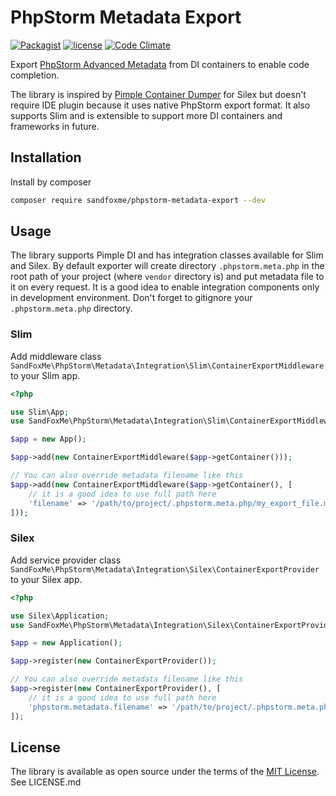 # PhpStorm Metadata Export

[![Packagist](https://img.shields.io/packagist/v/sandfoxme/phpstorm-metadata-export.svg)](https://packagist.org/packages/sandfoxme/phpstorm-metadata-export)
[![license](https://img.shields.io/github/license/sandfoxme/phpstorm-metadata-export.svg)](https://opensource.org/licenses/MIT)
[![Code Climate](https://img.shields.io/codeclimate/maintainability/sandfoxme/phpstorm-metadata-export.svg)](https://codeclimate.com/github/sandfoxme/phpstorm-metadata-export)

Export [PhpStorm Advanced Metadata](https://confluence.jetbrains.com/display/PhpStorm/PhpStorm+Advanced+Metadata)
from DI containers to enable code completion.

The library is inspired by [Pimple Container Dumper](https://github.com/Sorien/silex-pimple-dumper) for Silex but
doesn't require IDE plugin because it uses native PhpStorm export format. It also supports Slim and is extensible to
support more DI containers and frameworks in future.

## Installation

Install by composer

```sh
composer require sandfoxme/phpstorm-metadata-export --dev
```

## Usage

The library supports Pimple DI and has integration classes available for Slim and Silex.
By default exporter will create directory `.phpstorm.meta.php` in the root path of your project 
(where `vendor` directory is) and put metadata file to it on every request.
It is a good idea to enable integration components only in development environment.
Don't forget to gitignore your `.phpstorm.meta.php` directory.

### Slim

Add middleware class `SandFoxMe\PhpStorm\Metadata\Integration\Slim\ContainerExportMiddleware` to your Slim app.

```php
<?php

use Slim\App;
use SandFoxMe\PhpStorm\Metadata\Integration\Slim\ContainerExportMiddleware;

$app = new App();

$app->add(new ContainerExportMiddleware($app->getContainer()));

// You can also override metadata filename like this
$app->add(new ContainerExportMiddleware($app->getContainer(), [
    // it is a good idea to use full path here
    'filename' => '/path/to/project/.phpstorm.meta.php/my_export_file.meta.php',
]));
```

### Silex

Add service provider class `SandFoxMe\PhpStorm\Metadata\Integration\Silex\ContainerExportProvider` to your Silex app.

```php
<?php

use Silex\Application;
use SandFoxMe\PhpStorm\Metadata\Integration\Silex\ContainerExportProvider;

$app = new Application();

$app->register(new ContainerExportProvider());

// You can also override metadata filename like this
$app->register(new ContainerExportProvider(), [
    // it is a good idea to use full path here
    'phpstorm.metadata.filename' => '/path/to/project/.phpstorm.meta.php/my_export_file.meta.php',
]);
```

## License

The library is available as open source under the terms of the [MIT License](https://opensource.org/licenses/MIT).
See LICENSE.md


